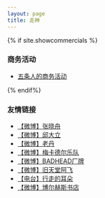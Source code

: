 ```yaml
---
layout: page
title: 走神
---
```


{% if site.showcommercials %}

### 商务活动

* [五条人的商务活动](commercials.html)

{% endif%}

### 友情链接

* [【微博】张晓舟](https://weibo.com/u/1225963240)
* [【微博】邱大立](https://weibo.com/u/1401652784)
* [【微博】老丹](https://weibo.com/p/1004061928451803)
* [【微博】梅卡德尔乐队](https://weibo.com/mercader)
* [【微博】BADHEAD厂牌](https://weibo.com/p/1006067391206072)
* [【微博】旧天堂阿飞](https://weibo.com/oldheaven)
* [【电台】行走的耳朵](https://www.lizhi.fm/user/395219)
* [【微博】博尔赫斯书店](https://weibo.com/cantonbon?is_all=1)
